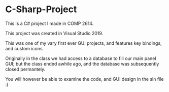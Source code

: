 # C-Sharp-Project

This is a C# project I made in COMP 2614.

This project was created in Visual Studio 2019.

This was one of my vary first ever GUI projects, and features key bindings, and custom icons.

Originally in the class we had access to a database to fill our main panel GUI; but the class ended awhile ago, and the database was subsequently closed permantely.

You will however be able to examine the code, and GUI design in the sln file :)
